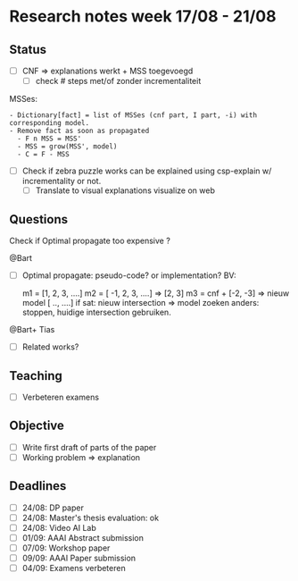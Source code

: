 # Research notes week 17/08 - 21/08

## Status

- [ ] CNF => explanations werkt +  MSS toegevoegd
  - [ ] check # steps met/of zonder incrementaliteit

MSSes:

    - Dictionary[fact] = list of MSSes (cnf part, I part, -i) with corresponding model.
    - Remove fact as soon as propagated
      - F n MSS = MSS'
      - MSS = grow(MSS', model)
      - C = F - MSS

- [ ] Check if zebra puzzle works can be explained using csp-explain w/ incrementality or not.
  - [ ] Translate to visual explanations visualize on web

## Questions

Check if Optimal propagate too expensive ?

@Bart
- [ ] Optimal propagate: pseudo-code? or implementation? BV:

    m1 = [1, 2, 3, ....]
    m2 = [ -1, 2, 3, ....] => [2, 3]
    m3 = cnf + [-2, -3] => nieuw model [ .., ....]
    if sat: nieuw intersection => model zoeken
    anders: stoppen, huidige intersection gebruiken.

@Bart+ Tias
- [ ] Related works?

## Teaching

- [ ] Verbeteren examens

## Objective

- [ ] Write first draft of parts of the paper
- [ ] Working problem => explanation

## Deadlines

- [ ] 24/08: DP paper
- [ ] 24/08: Master's thesis evaluation: ok
- [ ] 24/08: Video AI Lab
- [ ] 01/09: AAAI Abstract submission
- [ ] 07/09: Workshop paper
- [ ] 09/09: AAAI Paper submission
- [ ] 04/09: Examens verbeteren
